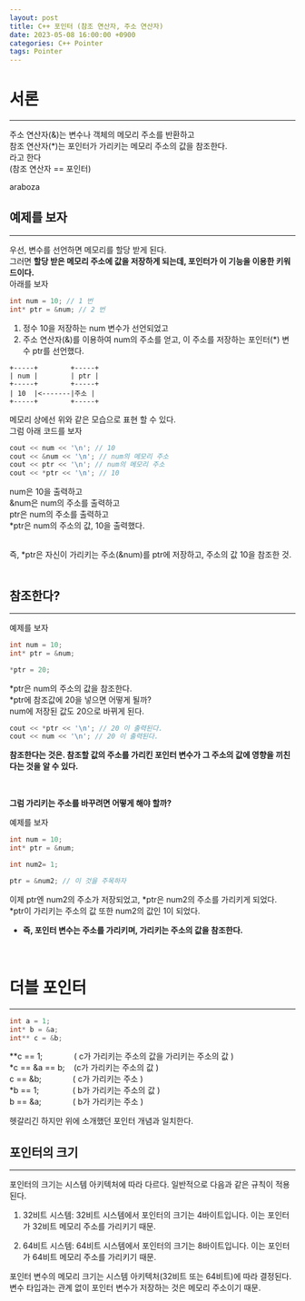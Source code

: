 ```yaml
---
layout: post
title: C++ 포인터 (참조 연산자, 주소 연산자)
date: 2023-05-08 16:00:00 +0900
categories: C++ Pointer
tags: Pointer
---
```


# 서론
-------
주소 연산자(&)는 변수나 객체의 메모리 주소를 반환하고 <br/>
참조 연산자(*)는 포인터가 가리키는 메모리 주소의 값을 참조한다. <br/>
라고 한다 <br/>
(참조 연산자 == 포인터) <br/>

araboza

## 예제를 보자
---------

우선, 변수를 선언하면 메모리를 할당 받게 된다. <br/>
그러면 **할당 받은 메모리 주소에 값을 저장하게 되는데, 포인터가 이 기능을 이용한 키워드이다.**
<br/>
아래를 보자

```cpp
int num = 10; // 1 번
int* ptr = &num; // 2 번
```
1. 정수 10을 저장하는 num 변수가 선언되었고 <br/>
2. 주소 연산자(&)를 이용하여 num의 주소를 얻고, 이 주소를 저장하는 포인터(*) 변수 ptr를 선언했다.<br/>

```
+-----+        +-----+
| num |        | ptr |
+-----+        +-----+
| 10  |<-------|주소 |
+-----+        +-----+
```
메모리 상에선 위와 같은 모습으로 표현 할 수 있다. <br/>
그럼 아래 코드를 보자
```cpp
cout << num << '\n'; // 10 
cout << &num << '\n'; // num의 메모리 주소
cout << ptr << '\n'; // num의 메모리 주소
cout << *ptr << '\n'; // 10
```
num은 10을 출력하고 <br/>
&num은 num의 주소를 출력하고 <br/>
ptr은 num의 주소를 출력하고<br/>
*ptr은 num의 주소의 값, 10을 출력했다. <br/>
<br/>

즉, *ptr은 자신이 가리키는 주소(&num)를 ptr에 저장하고, 주소의 값 10을 참조한 것.<br/>
<br/>

## 참조한다?
----------
예제를 보자
```cpp
int num = 10; 
int* ptr = &num;

*ptr = 20;
```
*ptr은 num의 주소의 값을 참조한다. <br/>
*ptr에 참조값에 20을 넣으면 어떻게 될까? <br/>
num에 저장된 값도 20으로 바뀌게 된다. <br/>
```cpp
cout << *ptr << '\n'; // 20 이 출력된다.
cout << num << '\n'; // 20 이 출력된다.
```
**참조한다는 것은. 참조할 값의 주소를 가리킨 포인터 변수가 그 주소의 값에 영향을 끼친다는 것을 알 수 있다.**

<br/>

**그럼 가리키는 주소를 바꾸려면 어떻게 해야 할까?** <br/>

예제를 보자
```cpp
int num = 10; 
int* ptr = &num;

int num2= 1;

ptr = &num2; // 이 것을 주목하자
```
이제 ptr엔 num2의 주소가 저장되었고, *ptr은 num2의 주소를 가리키게 되었다. <br/>
*ptr이 가리키는 주소의 값 또한 num2의 값인 1이 되었다.

- **즉, 포인터 변수는 주소를 가리키며, 가리키는 주소의 값을 참조한다.**

<br/>

# 더블 포인터
--------------
```cpp
int a = 1;
int* b = &a;
int** c = &b;
```
**c == 1;  &nbsp;&nbsp;&nbsp;&nbsp;&nbsp;&nbsp;&nbsp;&nbsp;&nbsp;&nbsp;&nbsp;&nbsp;   ( c가 가리키는 주소의 값을 가리키는 주소의 값 )  <br/>
*c == &a == b; &nbsp;&nbsp;  (c가 가리키는 주소의 값 ) <br/>
c == &b;   &nbsp;&nbsp;&nbsp;&nbsp;&nbsp;&nbsp;&nbsp;&nbsp;&nbsp;&nbsp;&nbsp;&nbsp;    ( c가 가리키는 주소 ) <br/>
*b == 1;   &nbsp;&nbsp;&nbsp;&nbsp;&nbsp;&nbsp;&nbsp;&nbsp;&nbsp;&nbsp;&nbsp;&nbsp;&nbsp;    ( b가 가리키는 주소의 값 ) <br/>
b == &a;  &nbsp; &nbsp;&nbsp;&nbsp;&nbsp;&nbsp;&nbsp;&nbsp;&nbsp;&nbsp;&nbsp;    ( b가 가리키는 주소 ) <br/>

헷갈리긴 하지만 위에 소개했던 포인터 개념과 일치한다.

## 포인터의 크기
-----------
포인터의 크기는 시스템 아키텍처에 따라 다르다. 일반적으로 다음과 같은 규칙이 적용된다.

1. 32비트 시스템: 32비트 시스템에서 포인터의 크기는 4바이트입니다. 이는 포인터가 32비트 메모리 주소를 가리키기 때문.

2. 64비트 시스템: 64비트 시스템에서 포인터의 크기는 8바이트입니다. 이는 포인터가 64비트 메모리 주소를 가리키기 때문.

포인터 변수의 메모리 크기는 시스템 아키텍처(32비트 또는 64비트)에 따라 결정된다. <br/>변수 타입과는 관계 없이 포인터 변수가 저장하는 것은 메모리 주소이기 때문.